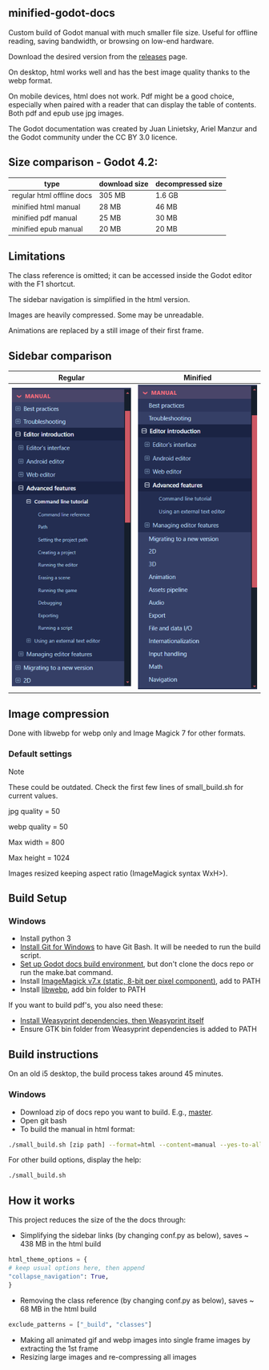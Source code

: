 ## minified-godot-docs
Custom build of Godot manual with much smaller file size. Useful for offline reading, saving bandwidth, or browsing on low-end hardware.

Download the desired version from the [releases](https://github.com/luciusponto/minified-godot-docs/releases) page.

On desktop, html works well and has the best image quality thanks to the webp format.

On mobile devices, html does not work. Pdf might be a good choice, especially when paired with a reader that can display the table of contents. Both pdf and epub use jpg images.

The Godot documentation was created by Juan Linietsky, Ariel Manzur and the Godot community under the CC BY 3.0 licence.

## Size comparison - Godot 4.2:

| type | download size | decompressed size |
| --- | --- | --- |
| regular html offline docs | 305 MB | 1.6 GB |
| minified html manual | 28 MB | 46 MB |
| minified pdf manual | 25 MB | 30 MB |
| minified epub manual | 20 MB | 20 MB |

## Limitations
The class reference is omitted; it can be accessed inside the Godot editor with the F1 shortcut.

The sidebar navigation is simplified in the html version.

Images are heavily compressed. Some may be unreadable.

Animations are replaced by a still image of their first frame.

## Sidebar comparison
| Regular | Minified |
| --- | --- |
| ![Original navigation bar](/images/original-navbar.png) | ![Minified navigation bar](/images/minified-navbar.png) |

## Image compression
Done with libwebp for webp only and Image Magick 7 for other formats.

### Default settings
> [!NOTE]
> These could be outdated. Check the first few lines of small_build.sh for current values.

jpg quality = 50

webp quality = 50

Max width = 800

Max height = 1024

Images resized keeping aspect ratio (ImageMagick syntax WxH>).

## Build Setup
### Windows
- Install python 3
- [Install Git for Windows](https://gitforwindows.org/) to have Git Bash. It will be needed to run the build script.
- [Set up Godot docs build environment](https://docs.godotengine.org/en/latest/contributing/documentation/building_the_manual.html), but don't clone the docs repo or run the make.bat command.
- Install [ImageMagick v7.x (static, 8-bit per pixel component)](https://imagemagick.org/script/download.php#windows), add to PATH
- Install [libwebp](https://developers.google.com/speed/webp/download), add bin folder to PATH


If you want to build pdf's, you also need these:
- [Install Weasyprint dependencies, then Weasyprint itself](https://doc.courtbouillon.org/weasyprint/stable/first_steps.html#windows)
- Ensure GTK bin folder from Weasyprint dependencies is added to PATH



## Build instructions

On an old i5 desktop, the build process takes around 45 minutes.

### Windows
- Download zip of docs repo you want to build. E.g., [master](https://github.com/godotengine/godot-docs/archive/refs/heads/master.zip).
- Open git bash
- To build the manual in html format:
```sh
./small_build.sh [zip path] --format=html --content=manual --yes-to-all
```


For other build options, display the help:
```sh
./small_build.sh
```

## How it works

This project reduces the size of the the docs through:

- Simplifying the sidebar links (by changing conf.py as below), saves ~ 438 MB in the html build
```python
html_theme_options = {
# keep usual options here, then append
"collapse_navigation": True,
}
```

- Removing the class reference (by changing conf.py as below), saves ~ 68 MB in the html build
```python
exclude_patterns = ["_build", "classes"]
```

- Making all animated gif and webp images into single frame images by extracting the 1st frame
- Resizing large images and re-compressing all images
